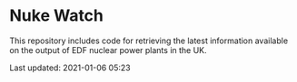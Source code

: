 # Nuke Watch

This repository includes code for retrieving the latest information available on the output of EDF nuclear power plants in the UK.

Last updated: 2021-01-06 05:23